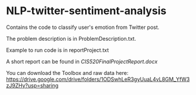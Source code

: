 # NLP-twitter-sentiment-analysis
Contains the code to classify user's emotion from Twitter post.

The problem description is in ProblemDescription.txt.

Example to run code is in reportProject.txt

A short report can be found in *CIS520FinalProjectReport.docx*

You can download the Toolbox and raw data here:
https://drive.google.com/drive/folders/1ODSwhLeR3gyUuaL4vL8GM_YfW3zJ9ZHy?usp=sharing
